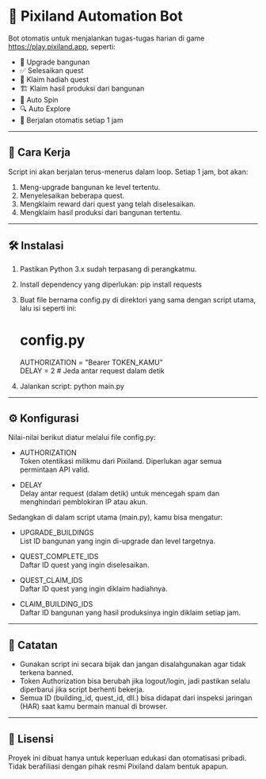 # 🤖 Pixiland Automation Bot

Bot otomatis untuk menjalankan tugas-tugas harian di game https://play.pixiland.app, seperti:

- 🔧 Upgrade bangunan  
- ✅ Selesaikan quest  
- 🎁 Klaim hadiah quest  
- 🏗️ Klaim hasil produksi dari bangunan
- 🎰 Auto Spin
- 🔍 Auto Explore 
- 🔄 Berjalan otomatis setiap 1 jam  

---

## 🧠 Cara Kerja

Script ini akan berjalan terus-menerus dalam loop. Setiap 1 jam, bot akan:

1. Meng-upgrade bangunan ke level tertentu.
2. Menyelesaikan beberapa quest.
3. Mengklaim reward dari quest yang telah diselesaikan.
4. Mengklaim hasil produksi dari bangunan tertentu.

---

## 🛠️ Instalasi

1. Pastikan Python 3.x sudah terpasang di perangkatmu.
2. Install dependency yang diperlukan:
   pip install requests

3. Buat file bernama config.py di direktori yang sama dengan script utama, lalu isi seperti ini:

   # config.py  
   AUTHORIZATION = "Bearer TOKEN_KAMU"  
   DELAY = 2  # Jeda antar request dalam detik

4. Jalankan script:
   python main.py

---

## ⚙️ Konfigurasi

Nilai-nilai berikut diatur melalui file config.py:

- AUTHORIZATION  
  Token otentikasi milikmu dari Pixiland. Diperlukan agar semua permintaan API valid.

- DELAY  
  Delay antar request (dalam detik) untuk mencegah spam dan menghindari pemblokiran IP atau akun.

Sedangkan di dalam script utama (main.py), kamu bisa mengatur:

- UPGRADE_BUILDINGS  
  List ID bangunan yang ingin di-upgrade dan level targetnya.

- QUEST_COMPLETE_IDS  
  Daftar ID quest yang ingin diselesaikan.

- QUEST_CLAIM_IDS  
  Daftar ID quest yang ingin diklaim hadiahnya.

- CLAIM_BUILDING_IDS  
  Daftar ID bangunan yang hasil produksinya ingin diklaim setiap jam.

---

## 📝 Catatan

- Gunakan script ini secara bijak dan jangan disalahgunakan agar tidak terkena banned.
- Token Authorization bisa berubah jika logout/login, jadi pastikan selalu diperbarui jika script berhenti bekerja.
- Semua ID (building_id, quest_id, dll.) bisa didapat dari inspeksi jaringan (HAR) saat kamu bermain manual di browser.

---

## 📄 Lisensi

Proyek ini dibuat hanya untuk keperluan edukasi dan otomatisasi pribadi.  
Tidak berafiliasi dengan pihak resmi Pixiland dalam bentuk apapun.
